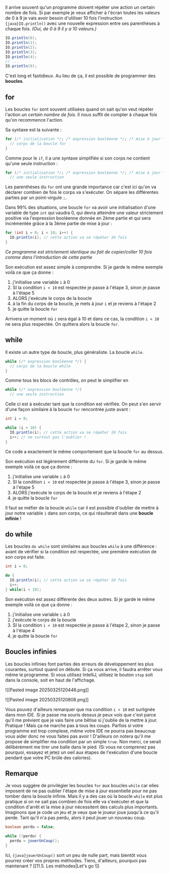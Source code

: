 Il arrive souvent  qu'un programme doivent répéter une action un certain nombre de fois. Si par exemple je veux afficher à l'écran toutes les valeurs de 0 à 9 je vais avoir besoin d'utiliser 10 fois l'instruction `{java}IO.println()` avec une nouvelle expression entre ses parenthèses à chaque fois. *(Oui, de 0 à 9 il y a 10 valeurs.)*

```java
IO.println(0);
IO.println(1);
IO.println(2);
IO.println(3);
IO.println(4);
// ...
IO.println(9);
```

C'est long et fastidieux. Au lieu de ça, il est possible de programmer des **boucles**.

## for

Les boucles `for` sont souvent utilisées quand on sait qu'on veut répéter l'action *un certain nombre de fois*. Il nous suffit de compter à chaque fois qu'on recommence l'action.

Sa syntaxe est la suivante :

```java
for (/* initialisation */; /* expression booléenne */; /* mise à jour */) {
  // corps de la boucle for
}
```

Comme pour le `if`, il a une syntaxe simplifiée si son corps ne contient qu'une seule instruction :

```java
for (/* initialisation */; /* expression booléenne */; /* mise à jour */)
  // une seule instruction
```

Les parenthèses du `for` ont une grande importance car c'est ici qu'on va déclarer combien de fois le corps va s'exécuter. On sépare les différentes parties par un point-virgule `;`.

Dans 99% des situations, une boucle `for` va avoir une initialisation d'une variable de type `int` qui vaudra 0, qui devra atteindre une valeur strictement positive via l'expression booléenne donnée en 2ème partie et qui sera incrémentée grâce à la 3ème partie de mise à jour :

```java
for (int i = 0; i < 10; i++) {
  IO.println(i); // cette action va se répéter 10 fois
}
```
*Ce programme est strictement identique au fait de copier/coller 10 fois comme dans l'introduction de cette partie*

Son exécution est assez simple à comprendre. Si je garde le même exemple voilà ce que ça donne :

1. j'initialise une variable `i` à 0
2. SI la condition `i < 10` est respectée je passe à l'étape 3, sinon je passe à l'étape 5
3. ALORS j'exécute le corps de la boucle
4. à la fin du corps de la boucle, je mets à jour `i` et je reviens à l'étape 2
5. je quitte la boucle `for`

Arrivera un moment où `i` sera égal à 10 et dans ce cas, la condition `i < 10` ne sera plus respectée. On quittera alors la boucle `for`.

## while

Il existe un autre type de boucle, plus généraliste. La boucle `while`.

```java
while (/* expression booléenne */) {
  // corps de la boucle while
}
```

Comme tous les blocs de contrôles, on peut le simplifier en 

```java
while (/* expression booléenne */)
  // une seule instruction
```

Celle ci est à exécuter tant que la condition est vérifiée. On peut s'en servir d'une façon similaire à la boucle `for` rencontrée juste avant :

```java
int i = 0;

while (i < 10) {
  IO.println(i); // cette action va se répéter 10 fois
  i++; // ne surtout pas l'oublier !
}
```

Ce code a exactement le même comportement que la boucle `for` au dessus.

Son exécution est légèrement différente du `for`. Si je garde le même exemple voilà ce que ça donne :

1. j'initialise une variable `i` à 0
2. SI la condition `i < 10` est respectée je passe à l'étape 3, sinon je passe à l'étape 5
3. ALORS j'exécute le corps de la boucle et je reviens à l'étape 2
4. je quitte la boucle `for`

Il faut se méfier de la boucle `while` car il est possible d'oublier de mettre à jour notre variable `i` dans son corps, ce qui résulterait dans une **boucle infinie** !

## do while

Les boucles `do while` sont similaires aux boucles `while` à une différence : avant de vérifier si la condition est respectée, une première exécution de son corps est faite.

```java
int i = 0;

do {
  IO.println(i); // cette action va se répéter 10 fois
  i++;
} while(i < 10);
```

Son exécution est assez différente des deux autres. Si je garde le même exemple voilà ce que ça donne :

1. j'initialise une variable `i` à 0
2. j'exécute le corps de la boucle
3. SI la condition `i < 10` est respectée je passe à l'étape 2, sinon je passe à l'étape 4
4. je quitte la boucle `for`

## Boucles infinies

Les boucles infinies font parties des erreurs de développement les plus courantes, surtout quand on débute. Si ça vous arrive, il faudra arrêter vous même le programme.
Si vous utilisez IntelliJ, utilisez le bouton `stop` soit dans la console, soit en haut de l'affichage.

![[Pasted image 20250325120446.png]]

![[Pasted image 20250325120808.png]]

Vous pouvez d'ailleurs remarquer que ma condition `i < 10` est surlignée dans mon IDE. Si je passe ma souris dessus je peux vois que c'est parce qu'il me prévient que je vais faire une bêtise si j'oublie de la mettre à jour. Pratique ! Mais ça ne marche pas à tous les coups. Parfois si votre programme est trop complexe, même votre IDE ne pourra pas beaucoup vous aider donc ne vous faites pas avoir !
D'ailleurs on notera qu'il me propose de simplifier ma condition par un simple `true`. Non merci, ce serait délibérément me tirer une balle dans le pied. (Si vous ne comprenez pas pourquoi, essayez et jetez un oeil aux étapes de l'exécution d'une boucle pendant que votre PC brûle des calories).

## Remarque

Je vous suggère de privilégier les boucles `for` aux boucles `while` car elles imposent de ne pas oublier l'étape de mise à jour essentielle pour ne pas tomber dans la boucle infinie. Mais il y a des cas où la boucle `while` est plus pratique si on ne sait pas combien de fois elle va s'exécuter et que la condition d'arrêt et la mise à jour nécessitent des calculs plus importants.
Imaginons que je code un jeu et je veux que le joueur joue jusqu'à ce qu'il perde. Tant qu'il n'a pas perdu, alors il peut jouer un nouveau coup.

```java
boolean perdu = false;

while (!perdu) {
  perdu = jouerUnCoup();
}
```


Ici, `{java}jouerUnCoup()` sort un peu de nulle part, mais bientôt vous pourrez créer vos propres méthodes. Tiens, d'ailleurs, pourquoi pas maintenant ?
[[11.5. Les méthodes|Let's go !]]
